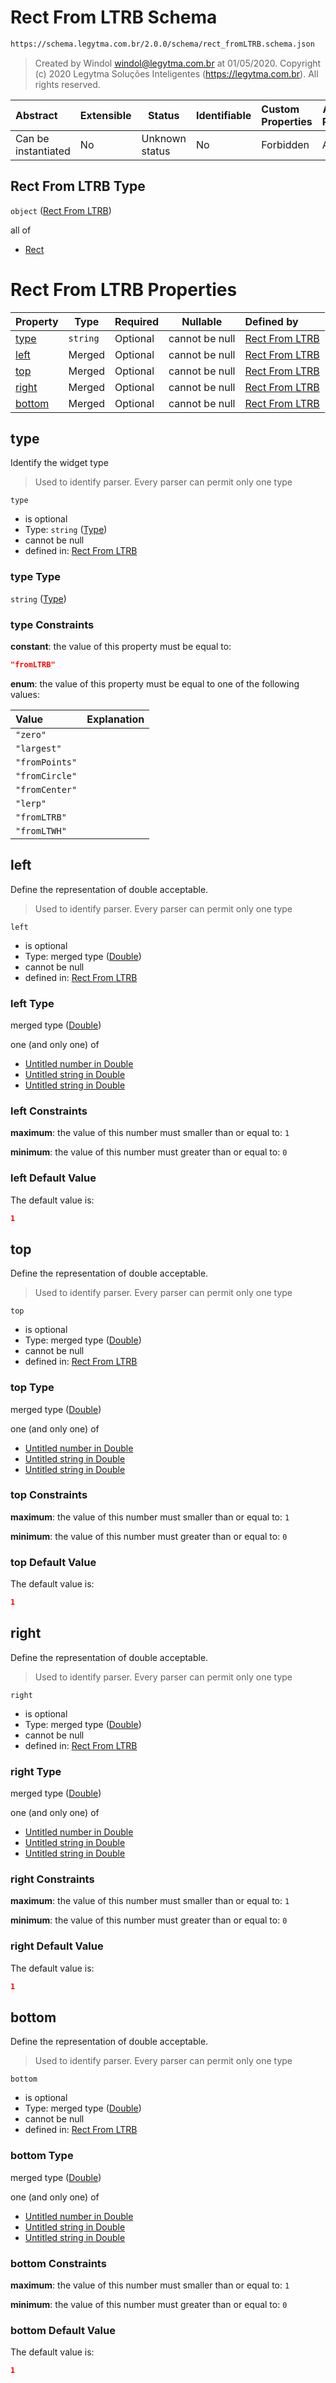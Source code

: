 # Rect From LTRB Schema

```txt
https://schema.legytma.com.br/2.0.0/schema/rect_fromLTRB.schema.json
```




> Created by Windol [windol@legytma.com.br](mailto:windol@legytma.com.br) at 01/05/2020.
> Copyright (c) 2020 Legytma Soluções Inteligentes (<https://legytma.com.br>). All rights reserved.
>

| Abstract            | Extensible | Status         | Identifiable | Custom Properties | Additional Properties | Access Restrictions | Defined In                                                                              |
| :------------------ | ---------- | -------------- | ------------ | :---------------- | --------------------- | ------------------- | --------------------------------------------------------------------------------------- |
| Can be instantiated | No         | Unknown status | No           | Forbidden         | Allowed               | none                | [rect_fromLTRB.schema.json](../schema/rect_fromLTRB.schema.json) |

## Rect From LTRB Type

`object` ([Rect From LTRB](rect_fromltrb.md))

all of

-   [Rect](decoration_image-properties-rect.md)

# Rect From LTRB Properties

| Property          | Type     | Required | Nullable       | Defined by                                                                                                                                   |
| :---------------- | -------- | -------- | -------------- | :------------------------------------------------------------------------------------------------------------------------------------------- |
| [type](#type)     | `string` | Optional | cannot be null | [Rect From LTRB](widget-definitions-type.md)    |
| [left](#left)     | Merged   | Optional | cannot be null | [Rect From LTRB](app_bar_theme-properties-double.md)   |
| [top](#top)       | Merged   | Optional | cannot be null | [Rect From LTRB](app_bar_theme-properties-double.md)    |
| [right](#right)   | Merged   | Optional | cannot be null | [Rect From LTRB](app_bar_theme-properties-double.md)  |
| [bottom](#bottom) | Merged   | Optional | cannot be null | [Rect From LTRB](app_bar_theme-properties-double.md) |

## type

Identify the widget type


> Used to identify parser. Every parser can permit only one type
>

`type`

-   is optional
-   Type: `string` ([Type](widget-definitions-type.md))
-   cannot be null
-   defined in: [Rect From LTRB](widget-definitions-type.md)

### type Type

`string` ([Type](widget-definitions-type.md))

### type Constraints

**constant**: the value of this property must be equal to:

```json
"fromLTRB"
```

**enum**: the value of this property must be equal to one of the following values:

| Value          | Explanation |
| :------------- | ----------- |
| `"zero"`       |             |
| `"largest"`    |             |
| `"fromPoints"` |             |
| `"fromCircle"` |             |
| `"fromCenter"` |             |
| `"lerp"`       |             |
| `"fromLTRB"`   |             |
| `"fromLTWH"`   |             |

## left

Define the representation of double acceptable.


> Used to identify parser. Every parser can permit only one type
>

`left`

-   is optional
-   Type: merged type ([Double](app_bar_theme-properties-double.md))
-   cannot be null
-   defined in: [Rect From LTRB](app_bar_theme-properties-double.md)

### left Type

merged type ([Double](app_bar_theme-properties-double.md))

one (and only one) of

-   [Untitled number in Double](double-definitions-doublenumber.md)
-   [Untitled string in Double](double-definitions-doublestring.md)
-   [Untitled string in Double](double-definitions-doubleenum.md)

### left Constraints

**maximum**: the value of this number must smaller than or equal to: `1`

**minimum**: the value of this number must greater than or equal to: `0`

### left Default Value

The default value is:

```json
1
```

## top

Define the representation of double acceptable.


> Used to identify parser. Every parser can permit only one type
>

`top`

-   is optional
-   Type: merged type ([Double](app_bar_theme-properties-double.md))
-   cannot be null
-   defined in: [Rect From LTRB](app_bar_theme-properties-double.md)

### top Type

merged type ([Double](app_bar_theme-properties-double.md))

one (and only one) of

-   [Untitled number in Double](double-definitions-doublenumber.md)
-   [Untitled string in Double](double-definitions-doublestring.md)
-   [Untitled string in Double](double-definitions-doubleenum.md)

### top Constraints

**maximum**: the value of this number must smaller than or equal to: `1`

**minimum**: the value of this number must greater than or equal to: `0`

### top Default Value

The default value is:

```json
1
```

## right

Define the representation of double acceptable.


> Used to identify parser. Every parser can permit only one type
>

`right`

-   is optional
-   Type: merged type ([Double](app_bar_theme-properties-double.md))
-   cannot be null
-   defined in: [Rect From LTRB](app_bar_theme-properties-double.md)

### right Type

merged type ([Double](app_bar_theme-properties-double.md))

one (and only one) of

-   [Untitled number in Double](double-definitions-doublenumber.md)
-   [Untitled string in Double](double-definitions-doublestring.md)
-   [Untitled string in Double](double-definitions-doubleenum.md)

### right Constraints

**maximum**: the value of this number must smaller than or equal to: `1`

**minimum**: the value of this number must greater than or equal to: `0`

### right Default Value

The default value is:

```json
1
```

## bottom

Define the representation of double acceptable.


> Used to identify parser. Every parser can permit only one type
>

`bottom`

-   is optional
-   Type: merged type ([Double](app_bar_theme-properties-double.md))
-   cannot be null
-   defined in: [Rect From LTRB](app_bar_theme-properties-double.md)

### bottom Type

merged type ([Double](app_bar_theme-properties-double.md))

one (and only one) of

-   [Untitled number in Double](double-definitions-doublenumber.md)
-   [Untitled string in Double](double-definitions-doublestring.md)
-   [Untitled string in Double](double-definitions-doubleenum.md)

### bottom Constraints

**maximum**: the value of this number must smaller than or equal to: `1`

**minimum**: the value of this number must greater than or equal to: `0`

### bottom Default Value

The default value is:

```json
1
```
